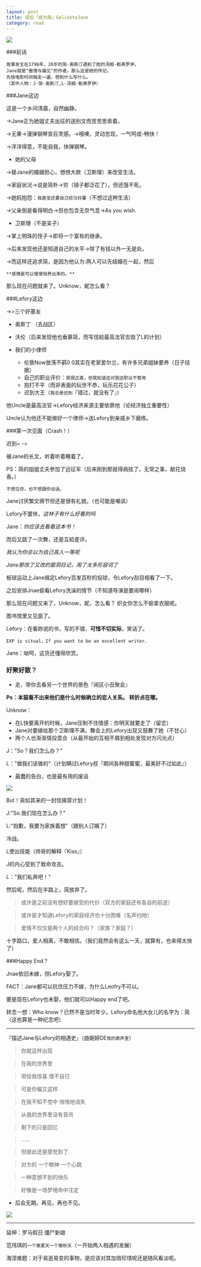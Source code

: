 ```yaml
---
layout: post
title: 观后『成为简』GeliebteJane
category: read
---
```


<img class="cover" src="/images/2014/10/211c087d6277f9f2ff8fb.jpg" />

###前话

```
故事发生在1796年，20岁的简·奥斯汀遇到了她的汤姆·勒弗罗伊。
Jane就是"傲慢与偏见"的作者。那么这是她的传记。
先按电影时间轴走一遍，想到什么写什么。
（其中人物：J-简·奥斯汀,L-汤姆·勒弗罗伊）
```
###Jane这边

这是一个乡间清晨，自然幽静。

->Jane正为她姐丈夫出征的送别文而苦苦思索着。

->无果->漫弹钢琴宣召灵感。->哦噢，灵动忽现，一气呵成-畅快！

->洋洋得意，不能自我，快弹钢琴。

- 她的父母

->替Jane的婚姻担心，想傍大款（卫斯理）来改变生活。

->家庭状况->说是简朴->穷（镜子都泛花了），但还饿不死。

->她妈抱怨：`我甚至还要自己挖马铃薯`（不想过这种生活）

->父亲倒是看得明白->但也包含无奈气息->As you wish.

- 卫斯理（不是呆子）

->掌上明珠的侄子->即将一个富有的继承。

->后来发现他还是知道自己的水平->除了有钱以外一无是处。

->而这样还追求简，是因为他认为:两人可以先结婚在一起，然后

`**感情是可以慢慢培养出来的。**`

那么现在问题就来了。Unknow，妮怎么看？

###Lefory这边

->>三个好基友

- 奥斯丁 （去战区） 
- 沃伦（后来发现他也垂慕简，而写信給最高法官去毁了L的计划）

- 我们的小律师
  - 伦敦Now放荡不羁0 0其实在老家爱尔兰，有许多兄弟姐妹要养（日子拮据）
  - 自己的职业评价：`我很正直，但我知道这对我这职业不管用`
  - 抱打不平（而非表面的玩世不恭，玩乐花花公子）
  - 迟到大王（`我总是迟到`『错过，就没有了』）

他Uncle是最高法官->Lefory经济来源主要依靠他（论经济独立重要性）

Uncle认为他还不能做好一个律师->送Lefory到亲戚乡下磨练。

###第一次见面（Crash！）

迟到= -=

被Jane的长文，听着听着睡着了。

PS：简的姐姐丈夫参加了远征军（后来刚到那就得病挂了，无常之事，献花烧香。）

`不想见你，也不想跟你谈话。`

Jane讨厌繁文缛节但还是很有礼貌。（也可能是嘲讽）

Lefory不罢休，*这林子有什么好看的吗*

Jane：*你应该去看看这本书！*

而后又跳了一次舞，还是互給差评。

*我认为你总以为自己高人一等呢*

*Jane那改了又改的窗洞日记，用了太多形容词了*

板球运动上Jane搞定Lefory百发百秒的投球，令Lefory刮目相看了一下。   

之后安排Jnae偷看Lefory洗澡的情节（不知道导演是要闹哪样）

那么现在问题又来了，Unknow，妮，怎么看？ 织女你怎么不偷拿衣服呢。

图书馆里又见面了。

Lefory：在看妳说的书，写的不错，**可惜不切实际**，笑话了。

`EXP is vitual，If you want to be an excellent writer.`

Jane：呦呵，这货还懂得欣赏。 

### 好聚好散？

- 走，带你去看另一个世界的景色『闹区小丑聚会』

**Ps：本猫看不出来他们是什么时候确立的恋人关系。**
**转折点在哪。**

Unknow：

- 在L快要离开的时候，Jane压制不住情感：你明天就要走了（留恋）
- Jane对要嫁给那个卫斯理不满，舞会上的Lefory出现又鼓舞了她（不甘心）
- 两个人也渐渐情投意合（从最开始的互相不屑到相处发现对方闪光点）

J："So？我们怎么办？"

L："做我们该做的"（计划瞒过Lefory叔『期间各种甜蜜蜜，最美好不过如此』）

- 最蠢的告白，也是最有用的废话

<img class="cover" src="/images/2014/10/201410072222518.jpg" />

But！突如其来的一封信揭穿计划！

J:"So.我们现在怎么办？"

L:"抱歉，我要为家族着想"（跟别人订婚了）

冷战。

L使出技能（帅哥的解释『Kiss』）

J的内心受到了致命攻击。

L："我们私奔吧！"

然后呢，然后在半路上，简放弃了。

> 或许是之前没有想好要接受的代价（双方的家庭还有各自的前途）

> 或许是才知道Lefory的家庭经济也十分困难（名声扫地）

> 爱情不仅仅是两个人的结合吗？（家族？家庭？）

十字路口，爱人相离，不敢相信。（我们竟然会有这么一天，就算有，也来得太快了）

###Happy End？

Jnae依旧未嫁，但Lefory娶了。

FACT：Jane都可以抗住压力不嫁，为什么Leofry不可以。

要是现在Lefory也未娶，他们就可以Happy end了吧。

转念一想：Who know？已然不是当时年少。Lefory命名他大女儿的名字为：简（这也算是一种纪念吧）

---

『描述Jane与Lefory的相遇史』（曲婉婷DE`我的歌声里`）


> 你就这样出现

> 在我的世界里

> 带给我惊喜 情不自已

> 可是你偏又这样

> 在我不知不觉中 悄悄地消失

> 从我的世界里没有音讯

> 剩下的只是回忆

> ......

> 但彼此还是感觉到了

> 对方的 一个眼神 一个心跳

> 一种意想不到的快乐

> 好像是一场梦境命中注定


- 后会无期。再见，再也不见。

<img class="cover" src="/images/2014/10/20141007231412.jpg" />

---

延伸：罗马假日 僵尸新娘

范玮琪的`一个像夏天一个像秋天`（一开始两人相遇的发展）

海涅难题：对于易逝易变的事物，是应该对其加倍珍惜呢还是随风看淡呢。 

